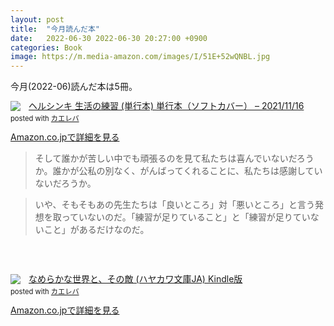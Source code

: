 ```yaml
---
layout: post
title:  "今月読んだ本"
date:   2022-06-30 2022-06-30 20:27:00 +0900
categories: Book
image: https://m.media-amazon.com/images/I/51E+52wQNBL.jpg
---
```

今月(2022-06)読んだ本は5冊。<br>


<div class="krb-amzlt-box" style="margin-bottom:0px;"><div class="krb-amzlt-image" style="float:left;margin:0px 12px 1px 0px;"><a href="https://www.amazon.co.jp/dp/4480815627?&linkCode=li2&tag=peipeipe-22&linkId=7182c38e222d9b05682e4ec70bdb7c71&language=ja_JP&ref_=as_li_ss_il" target="_blank" rel="nofollow" rel="nofollow"><img border="0" src="https://m.media-amazon.com/images/I/51QEsJmzVFL._SL300_.jpg" ></a><img src="https://ir-jp.amazon-adsystem.com/e/ir?t=peipeipe-22&language=ja_JP&l=li2&o=9&a=4480815627" width="1" height="1" border="0" alt="" style="border:none !important; margin:0px !important;" /></div><div class="krb-amzlt-info" style="line-height:120%; margin-bottom: 10px"><div class="krb-amzlt-name" style="margin-bottom:10px;line-height:120%"><a href="https://www.amazon.co.jp/dp/4480815627?&linkCode=li2&tag=peipeipe-22&linkId=7182c38e222d9b05682e4ec70bdb7c71&language=ja_JP&ref_=as_li_ss_il" name="amazletlink" target="_blank" rel="nofollow" rel="nofollow">ヘルシンキ 生活の練習 (単行本) 単行本（ソフトカバー） – 2021/11/16</a><div class="krb-amzlt-powered-date" style="font-size:80%;margin-top:5px;line-height:120%">posted with <a href="https://kaereba.com/wind/" title="amazlet" target="_blank" rel="nofollow" rel="nofollow">カエレバ</a></div></div><div class="krb-amzlt-detail"></div><div class="krb-amzlt-sub-info" style="float: left;"><div class="krb-amzlt-link" style="margin-top: 5px"><a href="https://www.amazon.co.jp/dp/4480815627?&linkCode=li2&tag=peipeipe-22&linkId=7182c38e222d9b05682e4ec70bdb7c71&language=ja_JP&ref_=as_li_ss_il" name="amazletlink" target="_blank" rel="nofollow" rel="nofollow">Amazon.co.jpで詳細を見る</a></div></div></div><div class="krb-amzlt-footer" style="clear: left"></div></div>


<blockquote>
そして誰かが苦しい中でも頑張るのを見て私たちは喜んでいないだろうか。誰かが公私の別なく、がんばってくれることに、私たちは感謝していないだろうか。
</blockquote>
<blockquote>
いや、そもそもあの先生たちは「良いところ」対「悪いところ」と言う発想を取っていないのだ。「練習が足りていること」と「練習が足りていないこと」があるだけなのだ。
</blockquote>


<br/><br/>
<div class="krb-amzlt-box" style="margin-bottom:0px;"><div class="krb-amzlt-image" style="float:left;margin:0px 12px 1px 0px;"><a href="https://www.amazon.co.jp/dp/B09XV1NSS4?&linkCode=li2&tag=peipeipe-22&linkId=c98a4bba58a3127b8a90e8601d05ca9e&language=ja_JP&ref_=as_li_ss_il" target="_blank" rel="nofollow" rel="nofollow"><img border="0" src="https://m.media-amazon.com/images/I/51E+52wQNBL._SL300_.jpg" ></a><img src="https://ir-jp.amazon-adsystem.com/e/ir?t=peipeipe-22&language=ja_JP&l=li2&o=9&a=B09XV1NSS4" width="1" height="1" border="0" alt="" style="border:none !important; margin:0px !important;" /></div><div class="krb-amzlt-info" style="line-height:120%; margin-bottom: 10px"><div class="krb-amzlt-name" style="margin-bottom:10px;line-height:120%"><a href="https://www.amazon.co.jp/dp/B09XV1NSS4?&linkCode=li2&tag=peipeipe-22&linkId=c98a4bba58a3127b8a90e8601d05ca9e&language=ja_JP&ref_=as_li_ss_il" name="amazletlink" target="_blank" rel="nofollow" rel="nofollow">なめらかな世界と、その敵 (ハヤカワ文庫JA) Kindle版</a><div class="krb-amzlt-powered-date" style="font-size:80%;margin-top:5px;line-height:120%">posted with <a href="https://kaereba.com/wind/" title="amazlet" target="_blank" rel="nofollow" rel="nofollow">カエレバ</a></div></div><div class="krb-amzlt-detail"></div><div class="krb-amzlt-sub-info" style="float: left;"><div class="krb-amzlt-link" style="margin-top: 5px"><a href="https://www.amazon.co.jp/dp/B09XV1NSS4?&linkCode=li2&tag=peipeipe-22&linkId=c98a4bba58a3127b8a90e8601d05ca9e&language=ja_JP&ref_=as_li_ss_il" name="amazletlink" target="_blank" rel="nofollow" rel="nofollow">Amazon.co.jpで詳細を見る</a></div></div></div><div class="krb-amzlt-footer" style="clear: left"></div></div>

